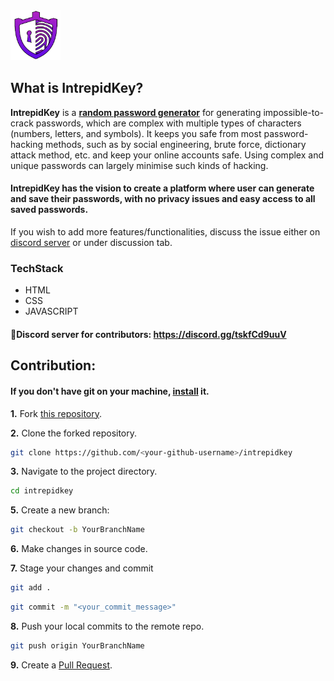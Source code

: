 <img src="logo.png" width="80" height="80">

## What is IntrepidKey?

  **IntrepidKey** is a <ins>**random password generator**</ins> for generating impossible-to-crack passwords, which are complex with multiple types of characters (numbers, letters, and symbols). It keeps you safe from most password-hacking methods, such as by social engineering, brute force, dictionary attack method, etc. and keep your online accounts safe.
  Using complex and unique passwords can largely minimise such kinds of hacking.<br>
  #### IntrepidKey has the vision to create a platform where user can generate and save their passwords, with no privacy issues and easy access to all saved passwords. 
  
If you wish to add more features/functionalities, discuss the issue either on [discord server](https://discord.gg/tskfCd9uuV) or under discussion tab.
### TechStack

* HTML 
* CSS
* JAVASCRIPT

#### 📢Discord server for contributors: https://discord.gg/tskfCd9uuV

## Contribution:
#### If you don't have git on your machine, [install](https://help.github.com/articles/set-up-git/) it.

**1.** Fork [this repository](https://github.com/syedmazharaliraza/IntrepidKey).

**2.** Clone the forked repository.

```bash
git clone https://github.com/<your-github-username>/intrepidkey
```

**3.** Navigate to the project directory.

```bash
cd intrepidkey
```
**5.** Create a new branch:
```bash
git checkout -b YourBranchName
```

**6.** Make changes in source code.

**7.** Stage your changes and commit

```bash
git add .
```
```bash
git commit -m "<your_commit_message>"
```

**8.** Push your local commits to the remote repo.

```bash
git push origin YourBranchName
```

**9.** Create a [Pull Request](https://help.github.com/en/github/collaborating-with-issues-and-pull-requests/creating-a-pull-request).




